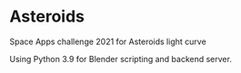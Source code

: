 # Asteroids
Space Apps challenge 2021 for Asteroids light curve

Using Python 3.9 for Blender scripting and backend server.